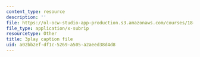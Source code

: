 ```yaml
---
content_type: resource
description: ''
file: https://ol-ocw-studio-app-production.s3.amazonaws.com/courses/18-03-differential-equations-spring-2010/a02bb2efdf1c5269a505a2aeed38d4d8_WBJ_iXudb-s.vtt
file_type: application/x-subrip
resourcetype: Other
title: 3play caption file
uid: a02bb2ef-df1c-5269-a505-a2aeed38d4d8
---
```

